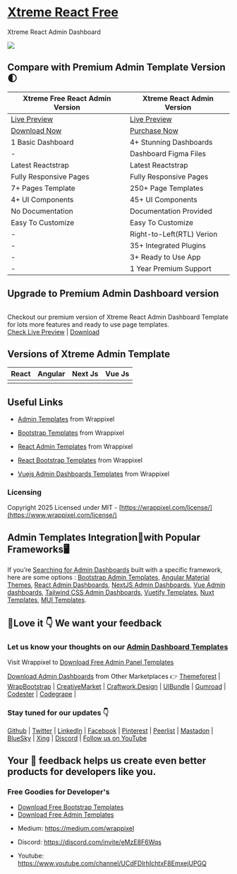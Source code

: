 # <a href="https://demos.wrappixel.com/free-admin-templates/react/xtreme-react-free/main/#/starter">Xtreme React Free</a>
Xtreme React Admin Dashboard

<!-- Main image of Template -->
<a target="_blank" href="https://www.wrappixel.com/templates/xtreme-react-admin-lite/">
  <img src="https://www.wrappixel.com/wp-content/uploads/edd/2020/04/xtreme-react-admin-lite-y.jpg" />
</a>


## Compare with Premium Admin Template Version 🌓

<table>
<thead>
<tr>
<th>Xtreme Free React Admin Version</th>
<th>Xtreme React Admin Version</th>
</tr>
</thead>
<tbody>
<tr>
  <td>
    <a href="https://demos.wrappixel.com/free-admin-templates/react/xtreme-react-free/main/#/starter">Live Preview</a>
  </td>
  <td>
  <a href="https://xtreme-react-main.netlify.app/dashboards/classic">Live Preview</a>
  </td>
</tr>
<tr>
  <td>
      <a href="https://www.wrappixel.com/templates/xtreme-react-admin-lite/">Download Now</a>
  </td>
  <td>
    <a href="https://www.wrappixel.com/templates/xtreme-react-redux-admin/?ref=33">Purchase Now</a>
  </td>
</tr>
<tr>
  <td>
  1 Basic Dashboard
  </td>
  <td>
  4+ Stunning Dashboards
  </td>
</tr>
<tr>
  <td>
  -
  </td>
  <td>
  Dashboard Figma Files
  </td>
</tr>
<tr>
  <td>
  Latest Reactstrap
  </td>
  <td>
  Latest Reactstrap
  </td>
</tr>
<tr>
  <td>
  Fully Responsive Pages
  </td>
  <td>
  Fully Responsive Pages
  </td>
</tr>
<tr>
  <td>
  7+ Pages Template
  </td>
  <td>
  250+ Page Templates
  </td>
</tr>
<tr>
  <td>
  4+ UI Components
  </td>
  <td>
  45+ UI Components
  </td>
</tr>
<tr>
  <td>
  No Documentation
  </td>
  <td>
  Documentation Provided
  </td>
</tr>
<tr>
  <td>
  Easy To Customize
  </td>
  <td>
  Easy To Customize
  </td>
</tr>
<tr>
  <td>
  -
  </td>
  <td>
  Right-to-Left(RTL) Verion
  </td>
</tr>
<tr>
  <td>
  -
  </td>
  <td>
  35+ Integrated Plugins
  </td>
</tr>
<tr>
  <td>
  -
  </td>
  <td>
  3+ Ready to Use App
  </td>
</tr>
<tr>
  <td>
  -
  </td>
  <td>
  1 Year Premium Support
  </td>
</tr>
</tbody>
</table>

## Upgrade to Premium Admin Dashboard version

<a target="_blank" href="https://www.wrappixel.com/templates/xtreme-react-redux-admin/?ref=33">
  <img src="https://www.wrappixel.com/wp-content/uploads/edd/2024/05/xtreme-react-admin-wpn.jpg" alt="">
</a>
<p>
  Checkout our premium version of Xtreme React Admin Dashboard Template for lots more features and ready to use page templates.<br>
  <a href="https://xtreme-react-main.netlify.app/dashboards/classic">Check Live Preview</a> | <a href="https://www.wrappixel.com/templates/xtreme-react-redux-admin/?ref=33">Download</a>
</p>

<!-- Versions of Template -->
## Versions of Xtreme Admin Template
<table>
<thead>
<tr>
<th>React</th>
<th>Angular</th>
<th>Next Js</th>
<th>Vue Js</th>
</tr>
</thead>
<tbody>
<tr>
<td>
  <a href="https://www.wrappixel.com/templates/xtreme-react-redux-admin/?ref=33" width="150px">
    <img src="https://www.wrappixel.com/wp-content/uploads/edd/2024/05/xtreme-react-admin-wpn.jpg" alt="" style="max-width:150px;">
  </a>
</td>
<td>
  <a href="https://www.wrappixel.com/templates/xtreme-angular-admin/?ref=33" rel="nofollow" width="150px">
    <img src="https://www.wrappixel.com/wp-content/uploads/edd/2024/05/xtreme-angular-admin-wpn.jpg" alt="" style="max-width:150px;">
  </a>
</td>
<td>
  <a href="https://www.wrappixel.com/templates/xtreme-nextjs-admin-dashboard/?ref=33" rel="nofollow" width="150px">
    <img src="https://www.wrappixel.com/wp-content/uploads/edd/2024/05/xtreme-nextjs-admin-wpn.jpg" alt="" style="max-width:150px;">
  </a>
</td>
<td>
  <a href="https://www.wrappixel.com/templates/xtreme-vuesax-admin-pro/?ref=33" rel="nofollow" width="150px">
    <img src="https://www.wrappixel.com/wp-content/uploads/edd/2020/04/xtreme-vuesax-admin-y.jpg" alt="" style="max-width:150px;">
  </a>
</td>
</td>
  
</tr>
</tbody>
</table>




## Useful Links

-   [Admin Templates](https://www.wrappixel.com/templates/category/admin-dashboard-templates/?utm_source=github) from Wrappixel
    
-   [Bootstrap Templates](https://www.wrappixel.com/templates/category/bootstrap-templates/?utm_source=github)  from Wrappixel
    
-   [React Admin Templates](https://www.wrappixel.com/templates/category/react-dashboard/?utm_source=github)  from Wrappixel
    
-   [React Bootstrap Templates](https://www.wrappixel.com/templates/category/react-bootstrap-templates/)  from Wrappixel
    
-   [Vuejs Admin Dashboards Templates](https://www.wrappixel.com/templates/category/vue-dashboard/)  from Wrappixel
    

### Licensing 
Copyright 2025 Licensed under MIT -  [https://wrappixel.com/license/](https://www.wrappixel.com/license/)
    

##  Admin Templates Integration🔗with Popular Frameworks🖥️

If you’re  [Searching for Admin Dashboards](https://www.wrappixel.com/templates/category/admin-dashboard-templates/?utm_source=github) built with a specific framework, here are some options : [Bootstrap Admin Templates](https://www.wrappixel.com/templates/category/bootstrap-admin-dashboard-template/?utm_source=github), [Angular Material Themes](https://www.wrappixel.com/templates/category/angular-material-themes/?utm_source=github), [React Admin Dashboards](https://www.wrappixel.com/templates/category/react-dashboard/?utm_source=github), [NextJS Admin Dashboards](https://www.wrappixel.com/templates/category/nextjs-dashboard/?utm_source=github), [Vue Admin dashboards](https://www.wrappixel.com/templates/category/vue-dashboard/?utm_source=github), [Tailwind CSS Admin Dashboards](https://www.wrappixel.com/templates/category/tailwind-dashboard/?utm_source=github), [Vuetify Templates](https://www.wrappixel.com/templates/category/vuetify-templates/?utm_source=github), [Nuxt Templates](https://www.wrappixel.com/templates/category/nuxt-templates/?utm_source=github), [MUI Templates](https://www.wrappixel.com/templates/category/mui-templates/?utm_source=github).

## 🤩Love it 👇 We want your feedback

### Let us know your thoughts on our  [Admin Dashboard Templates](https://www.wrappixel.com/templates/category/admin-dashboard-templates/)

Visit  Wrappixel  to  [Download Free Admin Panel Templates](https://www.wrappixel.com/templates/category/free-admin-panel-templates/)

[Download Admin Dashboards](https://www.wrappixel.com/templates/category/admin-dashboard-templates/)  from Other Marketplaces 👉  [Themeforest](https://themeforest.net/user/wrappixel)  |  [WrapBootstrap](https://wrapbootstrap.com/user/wrappixel)  |  [CreativeMarket](https://creativemarket.com/wrappixel)  |  [Craftwork.Design](http://craftwork.design/)  |  [UIBundle](https://uibundle.com/authors/wrappixel)  |  [Gumroad](https://wrappixel.gumroad.com/)  |  [Codester](https://codester.com/wrappixel)  |  [Codegrape](https://codegrape.com/user/Wrappixel)  |

### Stay tuned for our updates 👇

[Github](https://github.com/wrappixel)  |  [Twitter](https://twitter.com/wrappixel)  |  [LinkedIn](https://linkedin.com/company/wrappixel)  |  [Facebook](https://facebook.com/wrappixel)  |  [Pinterest](https://pinterest.com/wrappixel_templates/)  |  [Peerlist](https://peerlist.io/wrappixel)  |  [Mastadon](https://mastodon.social/@wrappixel)  |  [BlueSky](https://bsky.app/profile/wrappixel.bsky.social)  |  [Xing](https://www.xing.com/pages/wrappixel)  |  [Discord](https://discord.com/invite/eMzE8F6Wqs)  |  [Follow us on YouTube](https://www.youtube.com/@WrapPixel)


## Your 🤝 feedback helps us create even better products for developers like you.

### Free Goodies for Developer's 
- [Download Free Bootstrap Templates](https://www.wrappixel.com/templates/category/free-bootstrap-templates/?utm_source=github)
- [Download Free Admin Templates](https://www.wrappixel.com/templates/category/free-admin-panel-templates/)
- <p>Medium: <a href="https://medium.com/wrappixel">https://medium.com/wrappixel</a></p>
- <p>Discord: <a href="https://discord.com/invite/eMzE8F6Wqs">https://discord.com/invite/eMzE8F6Wqs</a></p>
- <p>Youtube: <a href="https://www.youtube.com/channel/UCdFDlrhIchtxF8EmxejUPGQ">https://www.youtube.com/channel/UCdFDlrhIchtxF8EmxejUPGQ</a></p>

